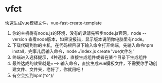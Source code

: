# vfct
快速生成vue模板文件，vue-fast-create-template
1. 你的主机得有node.js的环境，没有的话请先移步node.js官网。node --version 查看node版本，如果没报错，显示版本说明你电脑里有node。
2. 下载代码到你的主机，在代码根目录下输入命令打开终端，先输入命令npm install，完事儿后输入命令，node ./index.js create 'vue文件名'
3. 终端进入选择提示，4种选择，直接生成组件或者在某个目录下生成组件
4. 最终达成的效果就是===> 输入命令，直接生成vue模板文件，不需要你手动创建文件、文件夹，老好了，你就用吧！
5. 有空会挂到npm\(^o^)/
